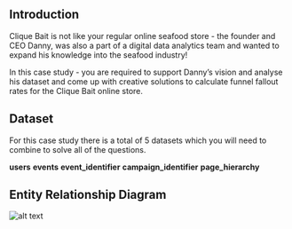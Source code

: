 ## Introduction
Clique Bait is not like your regular online seafood store - the founder and CEO Danny, was also a part of a digital data analytics team and wanted to expand his knowledge into the seafood industry!

In this case study - you are required to support Danny’s vision and analyse his dataset and come up with creative solutions to calculate funnel fallout rates for the Clique Bait online store.

## Dataset
For this case study there is a total of 5 datasets which you will need to combine to solve all of the questions.

**users**
**events**
**event_identifier**
**campaign_identifier**
**page_hierarchy**

## Entity Relationship Diagram
![alt text](https://github.com/iweld/8-Week-SQL-Challenge/blob/main/Case%20Study%205%20-%20Data%20Mart/ERD.JPG)

